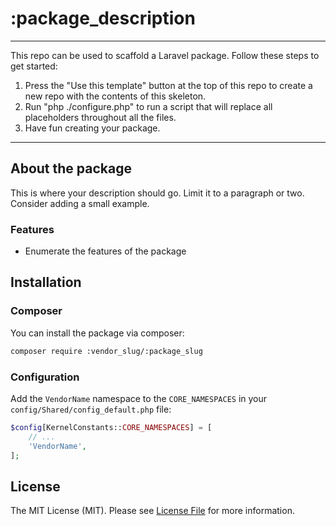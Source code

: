 # :package_description

<!--delete-->
---
This repo can be used to scaffold a Laravel package. Follow these steps to get started:

1. Press the "Use this template" button at the top of this repo to create a new repo with the contents of this skeleton.
2. Run "php ./configure.php" to run a script that will replace all placeholders throughout all the files.
3. Have fun creating your package.
---
<!--/delete-->

## About the package
This is where your description should go. Limit it to a paragraph or two. Consider adding a small example.

### Features
- Enumerate the features of the package

## Installation
### Composer
You can install the package via composer:

```bash
composer require :vendor_slug/:package_slug
```

### Configuration
Add the `VendorName` namespace to the `CORE_NAMESPACES` in your `config/Shared/config_default.php` file:

```php
$config[KernelConstants::CORE_NAMESPACES] = [
    // ...
    'VendorName',
];
```

## License

The MIT License (MIT). Please see [License File](LICENSE.md) for more information.

